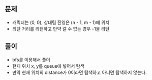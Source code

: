 ## 문제
- 캐릭터는 (0, 0), 상대팀 진영은 (n - 1, m - 1)에 위치
- 최단 거리를 리턴하고 만약 갈 수 없는 경우 -1을 리턴

## 풀이
- bfs를 이용해서 풀이
- 현재 위치 x, y를 queue에 넣어서 탐색
- 만약 현재 위치의 distance가 0이라면 탐색하고 아니면 탐색하지 않는다.
